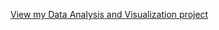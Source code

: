 [View my Data Analysis and Visualization project](https://danleeds.github.io/6422_project/index.html)



